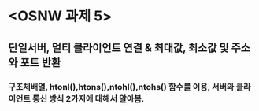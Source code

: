 # <OSNW 과제 5>
## 단일서버, 멀티 클라이언트 연결 & 최대값, 최소값 및 주소와 포트 반환
### 구조체배열, htonl(),htons(),ntohl(),ntohs() 함수를 이용, 서버와 클라이언트 통신 방식 2가지에 대해서 알아봄.
